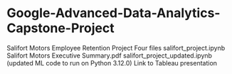 # Google-Advanced-Data-Analytics-Capstone-Project
Salifort Motors Employee Retention Project
Four files
salifort_project.ipynb
Salifort Motors Executive Summary.pdf
salifort_project_updated.ipynb (updated ML code to run on Python 3.12.0)
Link to Tableau presentation
